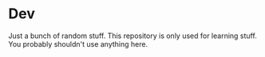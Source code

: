 # Dev
Just a bunch of random stuff.
This repository is only used for learning stuff. You probably shouldn't use anything here.
